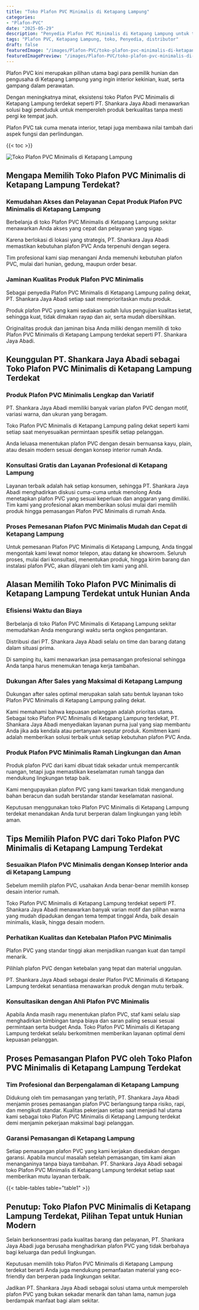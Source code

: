 ```yaml
---
title: "Toko Plafon PVC Minimalis di Ketapang Lampung"
categories:
- "Plafon-PVC"
date: "2025-05-29"
description: "Penyedia Plafon PVC Minimalis di Ketapang Lampung untuk tempat tinggal, perkantoran, dan toko. Produk berkualitas, variasi motif, variasi warna elegan, beserta layanan penempatan ditangani oleh tim berpengalaman dan kepastian resmi!|Jasa distribusi Plafon PVC Minimalis di Ketapang Lampung untuk keperluan hunian, kantor, atau toko, dengan produk berkualitas dan instalasi oleh tenaga ahli berpengalaman dan garansi resmi.|Solusi Plafon PVC Minimalis di Ketapang Lampung yang terbukti untuk hunian, kantor, dan gerai, dengan material terbaik dan pemasangan dikerjakan oleh teknisi ahli serta garansi resmi.|Penyediaan Plafon PVC Minimalis di Ketapang Lampung bagi rumah, perkantoran, serta gerai, beserta produk terbaik dan instalasi dikerjakan oleh teknisi ahli, lengkap beserta garansi resmi.}"
tags: "Plafon PVC, Ketapang Lampung, toko, Penyedia, distributor"
draft: false
featuredImage: "/images/Plafon-PVC/toko-plafon-pvc-minimalis-di-ketapang-lampung.png"
featuredImagePreview: "/images/Plafon-PVC/toko-plafon-pvc-minimalis-di-ketapang-lampung.png"
---
```


Plafon PVC kini merupakan pilihan utama bagi para pemilik hunian dan pengusaha di Ketapang Lampung yang ingin interior kekinian, kuat, serta gampang dalam perawatan.

Dengan meningkatnya minat, eksistensi toko Plafon PVC Minimalis di Ketapang Lampung terdekat seperti PT. Shankara Jaya Abadi menawarkan solusi bagi penduduk untuk memperoleh produk berkualitas tanpa mesti pergi ke tempat jauh.

Plafon PVC tak cuma menata interior, tetapi juga membawa nilai tambah dari aspek fungsi dan perlindungan.

{{< toc >}}

![Toko Plafon PVC Minimalis di Ketapang Lampung](/images/Plafon-PVC/Toko-Plafon-PVC-Minimalis-di-Ketapang-Lampung.png)

## Mengapa Memilih Toko Plafon PVC Minimalis di Ketapang Lampung Terdekat?

### Kemudahan Akses dan Pelayanan Cepat Produk Plafon PVC Minimalis di Ketapang Lampung

Berbelanja di toko Plafon PVC Minimalis di Ketapang Lampung sekitar menawarkan Anda akses yang cepat dan pelayanan yang sigap.

Karena berlokasi di lokasi yang strategis, PT. Shankara Jaya Abadi memastikan kebutuhan plafon PVC Anda terpenuhi dengan segera.

Tim profesional kami siap menangani Anda memenuhi kebutuhan plafon PVC, mulai dari hunian, gedung, maupun order besar.

### Jaminan Kualitas Produk Plafon PVC Minimalis

Sebagai penyedia Plafon PVC Minimalis di Ketapang Lampung paling dekat, PT. Shankara Jaya Abadi setiap saat memprioritaskan mutu produk.

Produk plafon PVC yang kami sediakan sudah lulus pengujian kualitas ketat, sehingga kuat, tidak dimakan rayap dan air, serta mudah dibersihkan.

Originalitas produk dan jaminan bisa Anda miliki dengan memilih di toko Plafon PVC Minimalis di Ketapang Lampung terdekat seperti PT. Shankara Jaya Abadi.

## Keunggulan PT. Shankara Jaya Abadi sebagai Toko Plafon PVC Minimalis di Ketapang Lampung Terdekat

### Produk Plafon PVC Minimalis Lengkap dan Variatif

PT. Shankara Jaya Abadi memiliki banyak varian plafon PVC dengan motif, variasi warna, dan ukuran yang beragam.

Toko Plafon PVC Minimalis di Ketapang Lampung paling dekat seperti kami setiap saat menyesuaikan permintaan spesifik setiap pelanggan.

Anda leluasa menentukan plafon PVC dengan desain bernuansa kayu, plain, atau desain modern sesuai dengan konsep interior rumah Anda.

### Konsultasi Gratis dan Layanan Profesional di Ketapang Lampung

Layanan terbaik adalah hak setiap konsumen, sehingga PT. Shankara Jaya Abadi menghadirkan diskusi cuma-cuma untuk menolong Anda menetapkan plafon PVC yang sesuai keperluan dan anggaran yang dimiliki. Tim kami yang profesional akan memberikan solusi mulai dari memilih produk hingga pemasangan Plafon PVC Minimalis di rumah Anda.

### Proses Pemesanan Plafon PVC Minimalis Mudah dan Cepat di Ketapang Lampung

Untuk pemesanan Plafon PVC Minimalis di Ketapang Lampung, Anda tinggal mengontak kami lewat nomor telepon, atau datang ke showroom. Seluruh proses, mulai dari konsultasi, menentukan produk, hingga kirim barang dan instalasi plafon PVC, akan dilayani oleh tim kami yang ahli.

## Alasan Memilih Toko Plafon PVC Minimalis di Ketapang Lampung Terdekat untuk Hunian Anda

### Efisiensi Waktu dan Biaya

Berbelanja di toko Plafon PVC Minimalis di Ketapang Lampung sekitar memudahkan Anda mengurangi waktu serta ongkos pengantaran.

Distribusi dari PT. Shankara Jaya Abadi selalu on time dan barang datang dalam situasi prima.

Di samping itu, kami menawarkan jasa pemasangan profesional sehingga Anda tanpa harus menemukan tenaga kerja tambahan.

### Dukungan After Sales yang Maksimal di Ketapang Lampung

Dukungan after sales optimal merupakan salah satu bentuk layanan toko Plafon PVC Minimalis di Ketapang Lampung paling dekat.

Kami memahami bahwa kepuasan pelanggan adalah prioritas utama. Sebagai toko Plafon PVC Minimalis di Ketapang Lampung terdekat, PT. Shankara Jaya Abadi menyediakan layanan purna jual yang siap membantu Anda jika ada kendala atau pertanyaan seputar produk. Komitmen kami adalah memberikan solusi terbaik untuk setiap kebutuhan plafon PVC Anda.

### Produk Plafon PVC Minimalis Ramah Lingkungan dan Aman

Produk plafon PVC dari kami dibuat tidak sekadar untuk mempercantik ruangan, tetapi juga memastikan keselamatan rumah tangga dan mendukung lingkungan tetap baik.

Kami mengupayakan plafon PVC yang kami tawarkan tidak mengandung bahan beracun dan sudah berstandar standar keselamatan nasional.

Keputusan menggunakan toko Plafon PVC Minimalis di Ketapang Lampung terdekat menandakan Anda turut berperan dalam lingkungan yang lebih aman.

## Tips Memilih Plafon PVC dari Toko Plafon PVC Minimalis di Ketapang Lampung Terdekat

### Sesuaikan Plafon PVC Minimalis dengan Konsep Interior anda di Ketapang Lampung

Sebelum memilih plafon PVC, usahakan Anda benar-benar memilih konsep desain interior rumah.

Toko Plafon PVC Minimalis di Ketapang Lampung terdekat seperti PT. Shankara Jaya Abadi menawarkan banyak varian motif dan pilihan warna yang mudah dipadukan dengan tema tempat tinggal Anda, baik desain minimalis, klasik, hingga desain modern.

### Perhatikan Kualitas dan Ketebalan Plafon PVC Minimalis

Plafon PVC yang standar tinggi akan menjadikan ruangan kuat dan tampil menarik.

Pilihlah plafon PVC dengan ketebalan yang tepat dan material unggulan.

PT. Shankara Jaya Abadi sebagai dealer Plafon PVC Minimalis di Ketapang Lampung terdekat senantiasa menawarkan produk dengan mutu terbaik.

### Konsultasikan dengan Ahli Plafon PVC Minimalis

Apabila Anda masih ragu menentukan plafon PVC, staf kami selalu siap menghadirkan bimbingan tanpa biaya dan saran paling sesuai sesuai permintaan serta budget Anda. Toko Plafon PVC Minimalis di Ketapang Lampung terdekat selalu berkomitmen memberikan layanan optimal demi kepuasan pelanggan.

## Proses Pemasangan Plafon PVC oleh Toko Plafon PVC Minimalis di Ketapang Lampung Terdekat

### Tim Profesional dan Berpengalaman di Ketapang Lampung

Didukung oleh tim pemasangan yang terlatih, PT. Shankara Jaya Abadi menjamin proses pemasangan plafon PVC berlangsung tanpa risiko, rapi, dan mengikuti standar. Kualitas pekerjaan setiap saat menjadi hal utama kami sebagai toko Plafon PVC Minimalis di Ketapang Lampung terdekat demi menjamin pekerjaan maksimal bagi pelanggan.

### Garansi Pemasangan di Ketapang Lampung

Setiap pemasangan plafon PVC yang kami kerjakan disediakan dengan garansi. Apabila muncul masalah setelah pemasangan, tim kami akan menanganinya tanpa biaya tambahan. PT. Shankara Jaya Abadi sebagai toko Plafon PVC Minimalis di Ketapang Lampung terdekat setiap saat memberikan mutu layanan terbaik.

{{< table-tables table="table1" >}}

## Penutup: Toko Plafon PVC Minimalis di Ketapang Lampung Terdekat, Pilihan Tepat untuk Hunian Modern

Selain berkonsentrasi pada kualitas barang dan pelayanan, PT. Shankara Jaya Abadi juga berusaha menghadirkan plafon PVC yang tidak berbahaya bagi keluarga dan peduli lingkungan.

Keputusan memilih toko Plafon PVC Minimalis di Ketapang Lampung terdekat berarti Anda juga mendukung pemanfaatan material yang eco-friendly dan berperan pada lingkungan sekitar.

Jadikan PT. Shankara Jaya Abadi sebagai solusi utama untuk memperoleh plafon PVC yang bukan sekadar menarik dan tahan lama, namun juga berdampak manfaat bagi alam sekitar.
